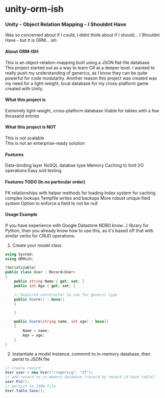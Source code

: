 # unity-orm-ish

### Unity - Object Relation Mapping - I Shouldnt Have
Was so concerned about if I could, I didnt think about if I should... I Shouldnt Have - but it is ORM... ish

#### About ORM-ISH
This is an object-relation-mapping built using a JSON flat-file database.
This project started out as a way to learn C# at a deeper level.
I wanted to really push my understanding of generics, as I know they can be quite powerful for code modularity.
Another reason this project was created was my need for a light-weight, local database for my cross-platform game created with Unity.

#### What this project is
Extremely light-weight, cross-platform database
Viable for tables with a few thousand entries

#### What this project is NOT
This is not scalable<br>
This is not an enterprise-ready solution

#### Features
Data-binding layer
NoSQL databse type
Memory Caching to limit I/O operations
Easy unit testing


#### Features TODO (In no particular order)
FK relationships with helper methods for loading
Index system for caching complex lookups
Tempfile writes and backups
More robust unique field system
Option to enforce a field to not be null

#### Usage Example
If you have experience with Google Datastore NDB(I know...) library for Python, then you already know how to use this, as it's based off that with similar verbs for CRUD operations.

1. Create your model class
```csharp
using System;
using ORMish;

[Serializable]
public class User : Record<User>
{
    public string Name { get; set; }
    public int Age { get; set; }

    // Required constructor to use for generic type
    public Score() : base()
    {

    }

    public Score(string name, int age) : base()
    {
        Name = name;
        Age = age;
    }
}
```
2. Instantiate a model instance, commmit to in-memory database, then perist to JSON file
```csharp
// create record
User user = new User("rrogerscg", "37");
// add record to in-memory database (record by record id hash table)
user.Put();
// persist to JSON file
User.Table.Save();
```
